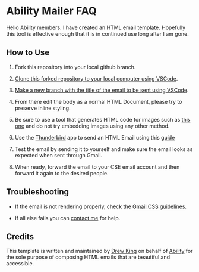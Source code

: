 # Ability Mailer FAQ

Hello Ability members. I have created an HTML email template. Hopefully this tool is effective enough that it is in continued use long after I am gone.

## How to Use

1. Fork this repository into your local github branch.

1. [Clone this forked repository to your local computer using VSCode](https://code.visualstudio.com/docs/sourcecontrol/overview#_cloning-a-repository).

1. [Make a new branch with the title of the email to be sent using VSCode](https://code.visualstudio.com/docs/sourcecontrol/overview#_branches-and-tags).

1. From there edit the body as a normal HTML Document, please try to preserve inline styling.

1. Be sure to use a tool that generates HTML code for images such as [this one](https://products.groupdocs.app/conversion/png-to-html) and do not try embedding images using any other method.

1. Use the [Thunderbird](https://www.thunderbird.net/en-US/) app to send an HTML Email using this [guide](https://www.lifewire.com/how-to-send-html-email-3468764)

1. Test the email by sending it to yourself and make sure the email looks as expected when sent through Gmail.

1. When ready, forward the email to your CSE email account and then forward it again to the desired people.

## Troubleshooting

* If the email is not rendering properly, check the [Gmail CSS guidelines](https://developers.google.com/gmail/design/css).

* If all else fails you can [contact me](mailto:andrew.phillip.king@gmail.com) for help.

## Credits

This template is written and maintained by [Drew King](https://www.github.com/andrewpking/) on behalf of [Ability](https://ability.cs.washington.edu/) for the sole purpose of composing HTML emails that are beautiful and accessible.
